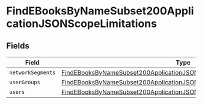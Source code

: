 # FindEBooksByNameSubset200ApplicationJSONScopeLimitations


## Fields

| Field                                                                                                                                                                           | Type                                                                                                                                                                            | Required                                                                                                                                                                        | Description                                                                                                                                                                     |
| ------------------------------------------------------------------------------------------------------------------------------------------------------------------------------- | ------------------------------------------------------------------------------------------------------------------------------------------------------------------------------- | ------------------------------------------------------------------------------------------------------------------------------------------------------------------------------- | ------------------------------------------------------------------------------------------------------------------------------------------------------------------------------- |
| `networkSegments`                                                                                                                                                               | [FindEBooksByNameSubset200ApplicationJSONScopeLimitationsNetworkSegments](../../models/operations/findebooksbynamesubset200applicationjsonscopelimitationsnetworksegments.md)[] | :heavy_minus_sign:                                                                                                                                                              | N/A                                                                                                                                                                             |
| `userGroups`                                                                                                                                                                    | [FindEBooksByNameSubset200ApplicationJSONScopeLimitationsUserGroups](../../models/operations/findebooksbynamesubset200applicationjsonscopelimitationsusergroups.md)[]           | :heavy_minus_sign:                                                                                                                                                              | N/A                                                                                                                                                                             |
| `users`                                                                                                                                                                         | [FindEBooksByNameSubset200ApplicationJSONScopeLimitationsUsers](../../models/operations/findebooksbynamesubset200applicationjsonscopelimitationsusers.md)[]                     | :heavy_minus_sign:                                                                                                                                                              | N/A                                                                                                                                                                             |
